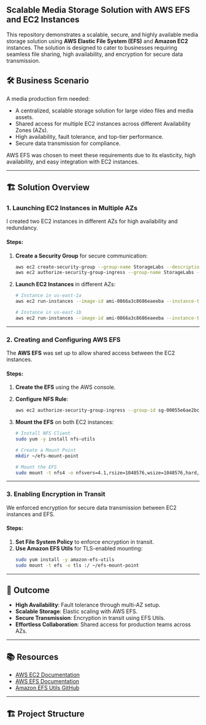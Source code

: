 ## Scalable Media Storage Solution with AWS EFS and EC2 Instances

This repository demonstrates a scalable, secure, and highly available media storage solution using **AWS Elastic File System (EFS)** and **Amazon EC2** instances. The solution is designed to cater to businesses requiring seamless file sharing, high availability, and encryption for secure data transmission.

## 🛠️ Business Scenario
A media production firm needed:
- A centralized, scalable storage solution for large video files and media assets.
- Shared access for multiple EC2 instances across different Availability Zones (AZs).
- High availability, fault tolerance, and top-tier performance.
- Secure data transmission for compliance.

AWS EFS was chosen to meet these requirements due to its elasticity, high availability, and easy integration with EC2 instances.

---

## 🏗️ Solution Overview

### 1. Launching EC2 Instances in Multiple AZs
I created two EC2 instances in different AZs for high availability and redundancy.

#### Steps:
1. **Create a Security Group** for secure communication:
    ```bash
    aws ec2 create-security-group --group-name StorageLabs --description "SG for EFS storage"
    aws ec2 authorize-security-group-ingress --group-name StorageLabs --protocol tcp --port 22 --cidr 0.0.0.0/0
    ```

2. **Launch EC2 Instances** in different AZs:
    ```bash
    # Instance in us-east-1a
    aws ec2 run-instances --image-id ami-0866a3c8686eaeeba --instance-type t2.micro --placement AvailabilityZone=us-east-1a --security-group-ids sg-00055e6ae2bc876ce

    # Instance in us-east-1b
    aws ec2 run-instances --image-id ami-0866a3c8686eaeeba --instance-type t2.micro --placement AvailabilityZone=us-east-1b --security-group-ids sg-00055e6ae2bc876ce
    ```

---

### 2. Creating and Configuring AWS EFS
The **AWS EFS** was set up to allow shared access between the EC2 instances.

#### Steps:
1. **Create the EFS** using the AWS console.
2. **Configure NFS Rule**:
    ```bash
    aws ec2 authorize-security-group-ingress --group-id sg-00055e6ae2bc876ce --protocol tcp --port 2049 --source-group sg-00055e6ae2bc876ce
    ```

3. **Mount the EFS** on both EC2 instances:
    ```bash
    # Install NFS Client
    sudo yum -y install nfs-utils

    # Create a Mount Point
    mkdir ~/efs-mount-point

    # Mount the EFS
    sudo mount -t nfs4 -o nfsvers=4.1,rsize=1048576,wsize=1048576,hard,timeo=600,retrans=2,noresvport your.efs.us-east-1.amazonaws.com:/ ~/efs-mount-point
    ```

---

### 3. Enabling Encryption in Transit
We enforced encryption for secure data transmission between EC2 instances and EFS.

#### Steps:
1. **Set File System Policy** to enforce encryption in transit.
2. **Use Amazon EFS Utils** for TLS-enabled mounting:
    ```bash
    sudo yum install -y amazon-efs-utils
    sudo mount -t efs -o tls :/ ~/efs-mount-point
    ```

---

## 🎯 Outcome
- **High Availability**: Fault tolerance through multi-AZ setup.
- **Scalable Storage**: Elastic scaling with AWS EFS.
- **Secure Transmission**: Encryption in transit using EFS Utils.
- **Effortless Collaboration**: Shared access for production teams across AZs.

---

## 📚 Resources
- [AWS EC2 Documentation](https://docs.aws.amazon.com/ec2/)
- [AWS EFS Documentation](https://docs.aws.amazon.com/efs/)
- [Amazon EFS Utils GitHub](https://github.com/aws/efs-utils)

---

## 🏗️ Project Structure
